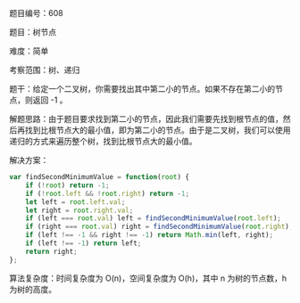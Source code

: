 题目编号：608

题目：树节点

难度：简单

考察范围：树、递归

题干：给定一个二叉树，你需要找出其中第二小的节点。如果不存在第二小的节点，则返回 -1 。

解题思路：由于题目要求找到第二小的节点，因此我们需要先找到根节点的值，然后再找到比根节点大的最小值，即为第二小的节点。由于是二叉树，我们可以使用递归的方式来遍历整个树，找到比根节点大的最小值。

解决方案：

```javascript
var findSecondMinimumValue = function(root) {
    if (!root) return -1;
    if (!root.left && !root.right) return -1;
    let left = root.left.val;
    let right = root.right.val;
    if (left === root.val) left = findSecondMinimumValue(root.left);
    if (right === root.val) right = findSecondMinimumValue(root.right);
    if (left !== -1 && right !== -1) return Math.min(left, right);
    if (left !== -1) return left;
    return right;
};
```

算法复杂度：时间复杂度为 O(n)，空间复杂度为 O(h)，其中 n 为树的节点数，h 为树的高度。